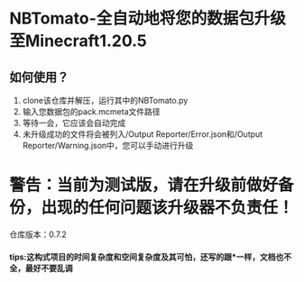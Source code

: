 # NBTomato-全自动地将您的数据包升级至Minecraft1.20.5
## 如何使用？
1. clone该仓库并解压，运行其中的NBTomato.py
2. 输入您数据包的pack.mcmeta文件路径
3. 等待一会，它应该会自动完成
4. 未升级成功的文件将会被列入/Output Reporter/Error.json和/Output Reporter/Warning.json中，您可以手动进行升级


# 警告：当前为测试版，请在升级前做好备份，出现的任何问题该升级器不负责任！

仓库版本：0.7.2


#### tips:这构式项目的时间复杂度和空间复杂度及其可怕，还写的跟*一样，文档也不全，最好不要乱调
